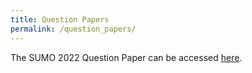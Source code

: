 ```yaml
---
title: Question Papers
permalink: /question_papers/
---
```


The SUMO 2022 Question Paper can be accessed [here](../assets/pdfs/SUMO_Questions_2022.pdf). 
